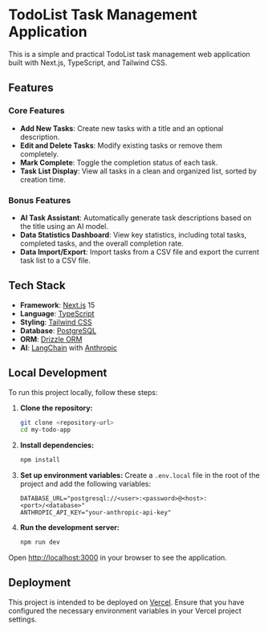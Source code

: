 # TodoList Task Management Application

This is a simple and practical TodoList task management web application built with Next.js, TypeScript, and Tailwind CSS.

## Features

### Core Features
- **Add New Tasks**: Create new tasks with a title and an optional description.
- **Edit and Delete Tasks**: Modify existing tasks or remove them completely.
- **Mark Complete**: Toggle the completion status of each task.
- **Task List Display**: View all tasks in a clean and organized list, sorted by creation time.

### Bonus Features
- **AI Task Assistant**: Automatically generate task descriptions based on the title using an AI model.
- **Data Statistics Dashboard**: View key statistics, including total tasks, completed tasks, and the overall completion rate.
- **Data Import/Export**: Import tasks from a CSV file and export the current task list to a CSV file.

## Tech Stack

- **Framework**: [Next.js](https://nextjs.org/) 15
- **Language**: [TypeScript](https://www.typescriptlang.org/)
- **Styling**: [Tailwind CSS](https://tailwindcss.com/)
- **Database**: [PostgreSQL](https://www.postgresql.org/)
- **ORM**: [Drizzle ORM](https://orm.drizzle.team/)
- **AI**: [LangChain](https://js.langchain.com/) with [Anthropic](https://www.anthropic.com/)

## Local Development

To run this project locally, follow these steps:

1. **Clone the repository:**
   ```bash
   git clone <repository-url>
   cd my-todo-app
   ```

2. **Install dependencies:**
   ```bash
   npm install
   ```

3. **Set up environment variables:**
   Create a `.env.local` file in the root of the project and add the following variables:
   ```
   DATABASE_URL="postgresql://<user>:<password>@<host>:<port>/<database>"
   ANTHROPIC_API_KEY="your-anthropic-api-key"
   ```

4. **Run the development server:**
   ```bash
   npm run dev
   ```

Open [http://localhost:3000](http://localhost:3000) in your browser to see the application.

## Deployment

This project is intended to be deployed on [Vercel](https://vercel.com/). Ensure that you have configured the necessary environment variables in your Vercel project settings.